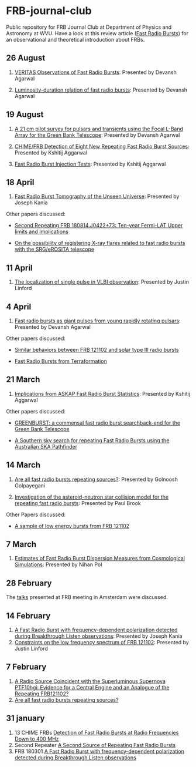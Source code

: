 # FRB-journal-club

Public repository for FRB Journal Club at Department of Physics and Astronomy at WVU. Have a look at this review article ([Fast Radio Bursts](https://arxiv.org/abs/1904.07947)) for an observational and theoretical introduction about FRBs.  

<h2>26 August</h2>

1. [VERITAS Observations of Fast Radio Bursts](https://arxiv.org/abs/1908.06471): Presented by Devansh Agarwal 

2. [Luminosity-duration relation of fast radio bursts](https://arxiv.org/abs/1907.11730): Presented by Devansh Agarwal


<h2>19 August</h2>

1. [A 21 cm pilot survey for pulsars and transients using the Focal L-Band Array for the Green Bank Telescope](https://arxiv.org/abs/1908.02690): Presented by Devansh Agarwal

2. [CHIME/FRB Detection of Eight New Repeating Fast Radio Burst Sources](https://arxiv.org/abs/1908.03507): Presented by Kshitij Aggarwal

3. [Fast Radio Burst Injection Tests](https://arxiv.org/abs/1907.07948): Presented by Kshitij Aggarwal

<h2>18 April</h2>

1. [Fast Radio Burst Tomography of the Unseen Universe](https://arxiv.org/abs/1903.06535): Presented by Joseph Kania

Other papers discussed:
* [Second Repeating FRB 180814.J0422+73: Ten-year Fermi-LAT Upper limits and Implications](https://arxiv.org/abs/1903.07329)

* [On the possibility of registering X-ray flares related to fast radio bursts with the SRG/eROSITA telescope](https://arxiv.org/abs/1903.10991)

<h2>11 April</h2>

1. [The localization of single pulse in VLBI observation](https://arxiv.org/abs/1810.08933): Presented by Justin Linford


<h2>4 April</h2>

1. [Fast radio bursts as giant pulses from young rapidly rotating pulsars](https://ui.adsabs.harvard.edu/abs/2016MNRAS.462..941L/abstract): Presented by Devansh Agarwal

Other papers discussed:
* [Similar behaviors between FRB 121102 and solar type III radio bursts](https://arxiv.org/abs/1903.11895)

* [Fast Radio Bursts from Terraformation](https://arxiv.org/abs/1903.12186)

<h2>21 March</h2>

1. [Implications from ASKAP Fast Radio Burst Statistics](https://arxiv.org/abs/1903.00014): Presented by Kshitij Aggarwal

Other papers discussed:
* [GREENBURST: a commensal fast radio burst searchback-end for the Green Bank Telescope](https://arxiv.org/abs/1903.05573)

* [A Southern sky search for repeating Fast Radio Bursts using the Australian SKA Pathfinder](https://arxiv.org/abs/1903.06525)


<h2>14 March</h2>

1. [Are all fast radio bursts repeating sources?](https://arxiv.org/abs/1902.00272): Presented by Golnoosh Golpayegani

2. [Investigation of the asteroid-neutron star collision model for the repeating fast radio bursts](https://arxiv.org/abs/1902.05203): Presented by Paul Brook

Other Papers discussed:

* [A sample of low energy bursts from FRB 121102](https://arxiv.org/abs/1903.02249)



<h2>7 March</h2>

1. [Estimates of Fast Radio Burst Dispersion Measures from Cosmological Simulations](https://arxiv.org/abs/1903.07630): Presented by Nihan Pol

<h2>28 February</h2>

The [talks](<https://sites.google.com/view/frb2019-amsterdam/programme?authuser=0>) presented at FRB meeting in Amsterdam were discussed.  

<h2>14 February</h2>

1. [A Fast Radio Burst with frequency-dependent polarization detected during Breakthrough Listen observations](https://arxiv.org/abs/1901.07412): Presented by Joseph Kania
2. [Constraints on the low frequency spectrum of FRB 121102](https://arxiv.org/abs/1902.01779): Presented by Justin Linford

<h2>7 February</h2>

1. [A Radio Source Coincident with the  Superluminous Supernova PTF10hgi: Evidence for a Central Engine and an  Analogue of the Repeating FRB121102?](https://arxiv.org/abs/1901.10479)
2. [Are all fast radio bursts repeating sources?](https://arxiv.org/abs/1902.00272)

<h2>31 january</h2> 

1. 13 CHIME FRBs [Detection of Fast Radio Bursts at Radio Frequencies Down to 400 MHz]( https://arxiv.org/abs/1901.04524)
2. Second Repeater [A Second Source of Repeating Fast Radio Bursts]( https://arxiv.org/abs/1901.04525)
3. FRB 180301 [A Fast Radio Burst with frequency-dependent polarization detected during Breakthrough Listen observations](https://arxiv.org/abs/1901.07412)
